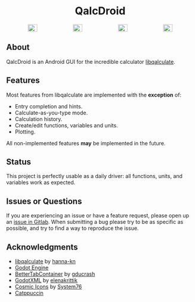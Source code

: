 <h1 align="center">QalcDroid</h1>

<div align="center" style="display: flex; justify-content: center; gap: 2%;">
  <img src="https://i.ibb.co/JyTJhkd/Screenshot-20241104-204148-calculator.png" width="22%" />
  <img src="https://i.ibb.co/dG3TFW5/Screenshot-20241104-204216-calculator.png" width="22%" />
  <img src="https://i.ibb.co/mTZ21n6/Screenshot-20241104-204239-calculator.png" width="22%" />
  <img src="https://i.ibb.co/4d0GSMg/Screenshot-20241104-204254-calculator.png" width="22%" />
</div>

## About

QalcDroid is an Android GUI for the incredible calculator
[libqalculate](https://github.com/Qalculate/libqalculate).

## Features

Most features from libqalculate are implemented with the **exception** of:

- Entry completion and hints.
- Calculate-as-you-type mode.
- Calculation history.
- Create/edit functions, variables and units.
- Plotting.

All non-implemented features **may** be implemented in the future.

## Status

This project is perfectly usable as a daily driver: all functions, units,
and variables work as expected.

## Issues or Questions

If you are experiencing an issue or have a feature request, please open up an [issue in Gitlab](https://gitlab.com/mike7d7/calculator2/-/issues). When submitting a bug please try to be as specific as possible, and try to find a way to reproduce the issue.

## Acknowledgments

- [libqalculate](https://github.com/Qalculate/libqalculate) by [hanna-kn](https://github.com/hanna-kn)
- [Godot Engine](https://godotengine.org/)
- [BetterTabContainer](https://github.com/gducrash/BetterTabContainer/tree/4.0) by [gducrash](https://github.com/gducrash)
- [GodotXML](https://github.com/elenakrittik/GodotXML) by [elenakrittik](https://github.com/elenakrittik)
- [Cosmic Icons](http://github.com/pop-os/cosmic-icons) by [System76](http://system76.com/)
- [Catppuccin](https://github.com/catppuccin/catppuccin)
